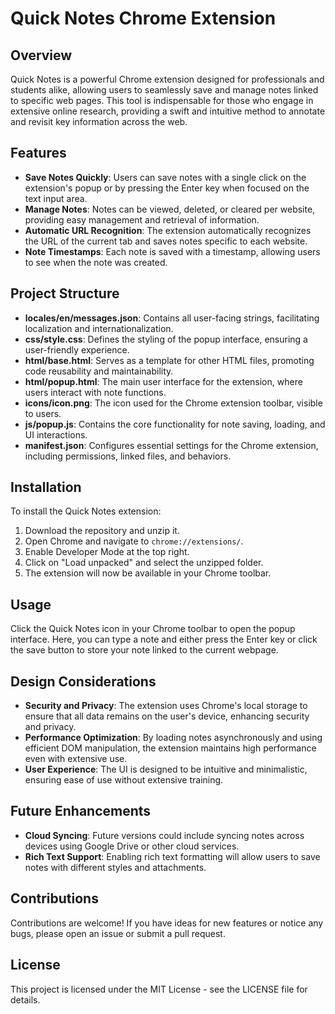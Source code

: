 # Quick Notes Chrome Extension

## Overview
Quick Notes is a powerful Chrome extension designed for professionals and students alike, allowing users to seamlessly save and manage notes linked to specific web pages. This tool is indispensable for those who engage in extensive online research, providing a swift and intuitive method to annotate and revisit key information across the web.

## Features
- **Save Notes Quickly**: Users can save notes with a single click on the extension's popup or by pressing the Enter key when focused on the text input area.
- **Manage Notes**: Notes can be viewed, deleted, or cleared per website, providing easy management and retrieval of information.
- **Automatic URL Recognition**: The extension automatically recognizes the URL of the current tab and saves notes specific to each website.
- **Note Timestamps**: Each note is saved with a timestamp, allowing users to see when the note was created.

## Project Structure
- **locales/en/messages.json**: Contains all user-facing strings, facilitating localization and internationalization.
- **css/style.css**: Defines the styling of the popup interface, ensuring a user-friendly experience.
- **html/base.html**: Serves as a template for other HTML files, promoting code reusability and maintainability.
- **html/popup.html**: The main user interface for the extension, where users interact with note functions.
- **icons/icon.png**: The icon used for the Chrome extension toolbar, visible to users.
- **js/popup.js**: Contains the core functionality for note saving, loading, and UI interactions.
- **manifest.json**: Configures essential settings for the Chrome extension, including permissions, linked files, and behaviors.

## Installation
To install the Quick Notes extension:
1. Download the repository and unzip it.
2. Open Chrome and navigate to `chrome://extensions/`.
3. Enable Developer Mode at the top right.
4. Click on "Load unpacked" and select the unzipped folder.
5. The extension will now be available in your Chrome toolbar.

## Usage
Click the Quick Notes icon in your Chrome toolbar to open the popup interface. Here, you can type a note and either press the Enter key or click the save button to store your note linked to the current webpage.

## Design Considerations
- **Security and Privacy**: The extension uses Chrome's local storage to ensure that all data remains on the user's device, enhancing security and privacy.
- **Performance Optimization**: By loading notes asynchronously and using efficient DOM manipulation, the extension maintains high performance even with extensive use.
- **User Experience**: The UI is designed to be intuitive and minimalistic, ensuring ease of use without extensive training.

## Future Enhancements
- **Cloud Syncing**: Future versions could include syncing notes across devices using Google Drive or other cloud services.
- **Rich Text Support**: Enabling rich text formatting will allow users to save notes with different styles and attachments.

## Contributions
Contributions are welcome! If you have ideas for new features or notice any bugs, please open an issue or submit a pull request.

## License
This project is licensed under the MIT License - see the LICENSE file for details.
